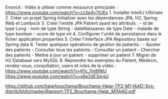 Enoncé : 
    Vidéo à utiliser comme ressource principale : https://www.youtube.com/watch?v=cz3p4y7tUEs
    1. Installer IntelliJ Ultimate
    2. Créer un projet Spring Initializer avec les dépendances JPA, H2, Spring Web et Lombock
    3. Créer l'entité JPA Patient ayant les attributs :
           - id de type Long
           - nom de type String
           - dateNaissanec de type Date
           - malade de type boolean
           - score de type int
    4. Configurer l'unité de persistance dans le ficher application.properties 
    5. Créer l'interface JPA Repository basée sur Spring data
    6. Tester quelques opérations de gestion de patients :
        - Ajouter des patients
        - Consulter tous les patients
        - Consulter un patient
        - Chercher des patients
        - Mettre à jour un patient 
        - supprimer un patient
    7. Migrer de H2 Database vers MySQL
    8. Reprendre les exemples  du Patient, Médecin, rendez-vous, consultation, users et roles de la vidéo : 
    https://www.youtube.com/watch?v=Kfv_7m8INlU
    https://www.youtube.com/watch?v=s6p2dE3qrsU

https://github.com/hajarbouchama/Bouchama-Hajar-TP2-M1-IAAD-Sys-distrib/blob/master/Rapport-TP2_Bouchama-Hajar_M1IAAD.pdf
